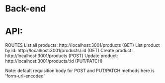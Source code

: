 # Back-end

# API:
ROUTES
    List all products: http://localhost:3001/products (GET)
    List product by id: http://localhost:3001/products/:id (GET)
    Create product: http://localhost:3001/products (POST)
    Update product: http://localhost:3001/products/:id (PUT/PATCH)

Note: default requisition body for POST and PUT/PATCH methods here is 'form-url-encoded'

